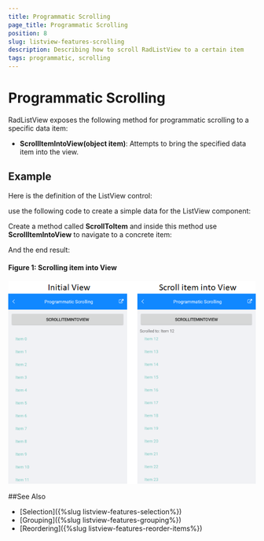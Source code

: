 ```yaml
---
title: Programmatic Scrolling
page_title: Programmatic Scrolling
position: 8
slug: listview-features-scrolling
description: Describing how to scroll RadListView to a certain item
tags: programmatic, scrolling
---
```


# Programmatic Scrolling

RadListView exposes the following method for programmatic scrolling to a specific data item: 

* **ScrollItemIntoView(object item)**: Attempts to bring the specified data item into the view.

## Example

Here is the definition of the ListView control:

<snippet id='listview-features-programmatic-scrolling-xaml'/>

use the following code to create a simple data for the ListView component:

<snippet id='listview-features-programmatic-scrolling'/>

Create a method called **ScrollToItem** and inside this method use __ScrollItemIntoView__ to navigate to a concrete item:

<snippet id='listview-features-programmatic-scrolling-scroll-to-item-method'/>
	
And the end result:

#### Figure 1: Scrolling item into View
![](images/listview-features-scrolling.png)
	
##See Also

- [Selection]({%slug listview-features-selection%})
- [Grouping]({%slug listview-features-grouping%})
- [Reordering]({%slug listview-features-reorder-items%})


